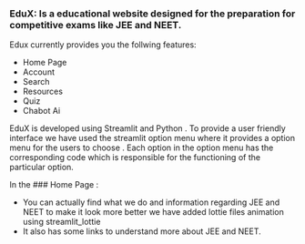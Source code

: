 ### EduX:  Is a educational website designed for the preparation for competitive exams like JEE and NEET.
Edux currently provides you the follwing features:
- Home Page
- Account
- Search
- Resources
- Quiz
- Chabot Ai
  
EduX is developed using Streamlit and Python . To provide a user friendly interface we have used the streamlit option menu where it provides a option menu for the users to choose . Each option in the option menu has the corresponding code which  is responsible for the functioning of the particular option.

In the ### Home Page :

- You can actually find what we do and information regarding JEE and NEET to make it look more better we have added lottie files animation using streamlit_lottie
- It also has some links to understand more about JEE and NEET.

